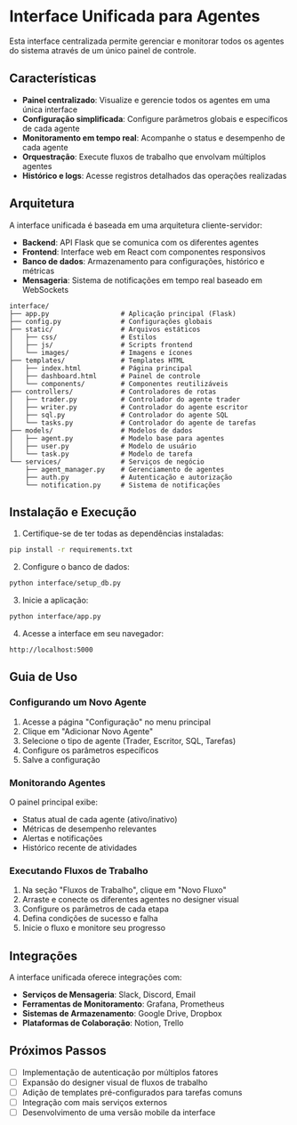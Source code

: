 # Interface Unificada para Agentes

Esta interface centralizada permite gerenciar e monitorar todos os agentes do sistema através de um único painel de controle.

## Características

- **Painel centralizado**: Visualize e gerencie todos os agentes em uma única interface
- **Configuração simplificada**: Configure parâmetros globais e específicos de cada agente
- **Monitoramento em tempo real**: Acompanhe o status e desempenho de cada agente
- **Orquestração**: Execute fluxos de trabalho que envolvam múltiplos agentes
- **Histórico e logs**: Acesse registros detalhados das operações realizadas

## Arquitetura

A interface unificada é baseada em uma arquitetura cliente-servidor:

- **Backend**: API Flask que se comunica com os diferentes agentes
- **Frontend**: Interface web em React com componentes responsivos
- **Banco de dados**: Armazenamento para configurações, histórico e métricas
- **Mensageria**: Sistema de notificações em tempo real baseado em WebSockets

```
interface/
├── app.py                  # Aplicação principal (Flask)
├── config.py               # Configurações globais
├── static/                 # Arquivos estáticos
│   ├── css/                # Estilos
│   ├── js/                 # Scripts frontend
│   └── images/             # Imagens e ícones
├── templates/              # Templates HTML
│   ├── index.html          # Página principal
│   ├── dashboard.html      # Painel de controle
│   └── components/         # Componentes reutilizáveis
├── controllers/            # Controladores de rotas
│   ├── trader.py           # Controlador do agente trader
│   ├── writer.py           # Controlador do agente escritor
│   ├── sql.py              # Controlador do agente SQL
│   └── tasks.py            # Controlador do agente de tarefas
├── models/                 # Modelos de dados
│   ├── agent.py            # Modelo base para agentes
│   ├── user.py             # Modelo de usuário
│   └── task.py             # Modelo de tarefa
└── services/               # Serviços de negócio
    ├── agent_manager.py    # Gerenciamento de agentes
    ├── auth.py             # Autenticação e autorização
    └── notification.py     # Sistema de notificações
```

## Instalação e Execução

1. Certifique-se de ter todas as dependências instaladas:
```bash
pip install -r requirements.txt
```

2. Configure o banco de dados:
```bash
python interface/setup_db.py
```

3. Inicie a aplicação:
```bash
python interface/app.py
```

4. Acesse a interface em seu navegador:
```
http://localhost:5000
```

## Guia de Uso

### Configurando um Novo Agente

1. Acesse a página "Configuração" no menu principal
2. Clique em "Adicionar Novo Agente"
3. Selecione o tipo de agente (Trader, Escritor, SQL, Tarefas)
4. Configure os parâmetros específicos
5. Salve a configuração

### Monitorando Agentes

O painel principal exibe:
- Status atual de cada agente (ativo/inativo)
- Métricas de desempenho relevantes
- Alertas e notificações
- Histórico recente de atividades

### Executando Fluxos de Trabalho

1. Na seção "Fluxos de Trabalho", clique em "Novo Fluxo"
2. Arraste e conecte os diferentes agentes no designer visual
3. Configure os parâmetros de cada etapa
4. Defina condições de sucesso e falha
5. Inicie o fluxo e monitore seu progresso

## Integrações

A interface unificada oferece integrações com:

- **Serviços de Mensageria**: Slack, Discord, Email
- **Ferramentas de Monitoramento**: Grafana, Prometheus
- **Sistemas de Armazenamento**: Google Drive, Dropbox
- **Plataformas de Colaboração**: Notion, Trello

## Próximos Passos

- [ ] Implementação de autenticação por múltiplos fatores
- [ ] Expansão do designer visual de fluxos de trabalho
- [ ] Adição de templates pré-configurados para tarefas comuns
- [ ] Integração com mais serviços externos
- [ ] Desenvolvimento de uma versão mobile da interface
